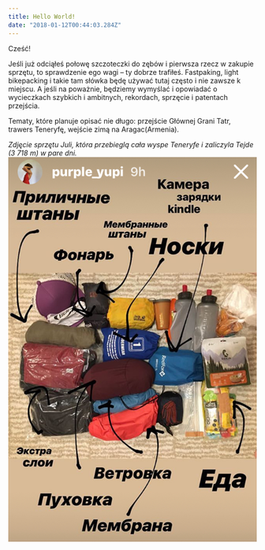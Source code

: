```yaml
---
title: Hello World!
date: "2018-01-12T00:44:03.284Z"
---
```


Cześć! 

Jeśli już odciąłeś połowę szczoteczki do zębów i pierwsza rzecz w zakupie sprzętu, to sprawdzenie ego wagi – ty dobrze trafiłeś. Fastpaking, light bikepacking i takie tam słówka będę używać tutaj często i nie zawsze k miejscu. A jeśli na poważnie, będziemy wymyślać i opowiadać o wycieczkach szybkich i ambitnych, rekordach, sprzęcie i patentach przejścia.

Tematy, które planuje opisać nie długo: przejście Głównej Grani Tatr, trawers Teneryfę, wejście zimą na Aragac(Armenia).

*Zdjęcie sprzętu Juli, która przebieglą cała wyspe Teneryfe i zaliczyla Tejde (3 718 m) w pare dni.*
![Fastpaking](./tenerifa.jpg)
